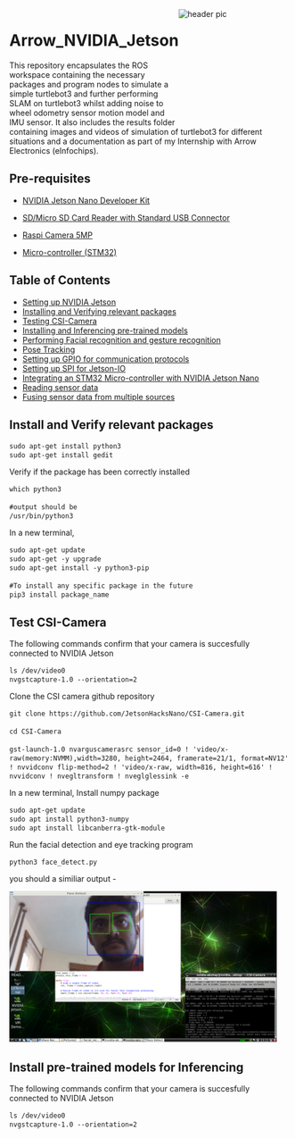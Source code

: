 <img src="https://github.com/AkshayLaddha943/Arrow_SensorFusion_turtlebot3/blob/main/Arrow.png" align="right" height="200" width="200" alt="header pic"/>

# Arrow_NVIDIA_Jetson

This repository encapsulates the ROS workspace containing the necessary packages and program nodes to simulate a simple turtlebot3 and further performing SLAM on turtlebot3 whilst adding noise to wheel odometry sensor motion model and IMU sensor. It also includes the results folder containing images and videos of simulation of turtlebot3 for different situations and a documentation as part of my Internship with Arrow Electronics (eInfochips).


## Pre-requisites

- [NVIDIA Jetson Nano Developer Kit](https://www.amazon.com/NVIDIA-Jetson-Nano-Developer-945-13450-0000-100/dp/B084DSDDLT?&linkCode=sl1&tag=visahuntercom-20&linkId=99ff9fe802cbd2869de7aea4cd737eb3&language=en_US&ref_=as_li_ss_tl)

- [SD/Micro SD Card Reader with Standard USB Connector](https://www.amazon.com/s?k=SD%2FMicro+SD+Card+Reader+with+Standard+USB+Connector&language=en_US&linkCode=sl2&linkId=557f29854731bf95060ad3bd7fb56455&tag=visahuntercom-20&ref=as_li_ss_tl)

- [Raspi Camera 5MP](https://www.raspberrypi.com/products/camera-module-v2/)

- [Micro-controller (STM32)](https://www.amazon.com/STM32-Nucleo-Development-STM32F446RE-NUCLEO-F446RE/dp/B01I8XLEM8/ref=asc_df_B01I8XLEM8/?tag=hyprod-20&linkCode=df0&hvadid=312363638090&hvpos=&hvnetw=g&hvrand=9282893380648728051&hvpone=&hvptwo=&hvqmt=&hvdev=c&hvdvcmdl=&hvlocint=&hvlocphy=9001847&hvtargid=pla-585245210378&psc=1)


## Table of Contents

* [Setting up NVIDIA Jetson](https://automaticaddison.com/how-to-set-up-the-nvidia-jetson-nano-developer-kit/)
* [Installing and Verifying relevant packages](https://github.com/AkshayLaddha943/Arrow_NVIDIA_Jetson#install-and-verify-relevant-packages)
* [Testing CSI-Camera](https://github.com/AkshayLaddha943/Arrow_NVIDIA_Jetson#test-csi-camera)
* [Installing and Inferencing pre-trained models](https://github.com/dusty-nv/jetson-inference)
* [Performing Facial recognition and gesture recognition](https://github.com/dusty-nv/jetson-inference)
* [Pose Tracking](https://github.com/dusty-nv/jetson-inference)
* [Setting up GPIO for communication protocols](https://github.com/dusty-nv/jetson-inference)
* [Setting up SPI for Jetson-IO](https://github.com/dusty-nv/jetson-inference)
* [Integrating an STM32 Micro-controller with NVIDIA Jetson Nano](https://github.com/dusty-nv/jetson-inference)
* [Reading sensor data](https://github.com/dusty-nv/jetson-inference)
* [Fusing sensor data from multiple sources](https://github.com/dusty-nv/jetson-inference)

 
 
## Install and Verify relevant packages

```
sudo apt-get install python3
sudo apt-get install gedit
```

Verify if the package has been correctly installed

```
which python3

#output should be
/usr/bin/python3
```
In a new terminal,

```
sudo apt-get update
sudo apt-get -y upgrade
sudo apt-get install -y python3-pip

#To install any specific package in the future
pip3 install package_name
```
 
## Test CSI-Camera

The following commands confirm that your camera is succesfully connected to NVIDIA Jetson
```
ls /dev/video0
nvgstcapture-1.0 --orientation=2
```

Clone the CSI camera github repository

```
git clone https://github.com/JetsonHacksNano/CSI-Camera.git

cd CSI-Camera

gst-launch-1.0 nvarguscamerasrc sensor_id=0 ! 'video/x-raw(memory:NVMM),width=3280, height=2464, framerate=21/1, format=NV12' ! nvvidconv flip-method=2 ! 'video/x-raw, width=816, height=616' ! nvvidconv ! nvegltransform ! nveglglessink -e
```

In a new terminal, Install numpy package

```
sudo apt-get update
sudo apt install python3-numpy
sudo apt install libcanberra-gtk-module
```

Run the facial detection and eye tracking program
```
python3 face_detect.py
```

you should a similiar output -

<img src="https://github.com/AkshayLaddha943/Arrow_NVIDIA_Jetson/blob/main/face_eye_akshay.png" width="480" alt="opencv_jetson"> 



## Install pre-trained models for Inferencing

The following commands confirm that your camera is succesfully connected to NVIDIA Jetson
```
ls /dev/video0
nvgstcapture-1.0 --orientation=2

```
